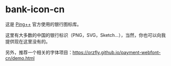 # bank-icon-cn

这是 [Ping++](http://pingxx.com) 官方使用的银行图标库。

这里有大多数的中国的银行标识（PNG，SVG，Sketch...），当然，你也可以向我提供现在这里没有的。



另外，推荐一个相关的字体项目：https://orzfly.github.io/payment-webfont-cn/demo.html